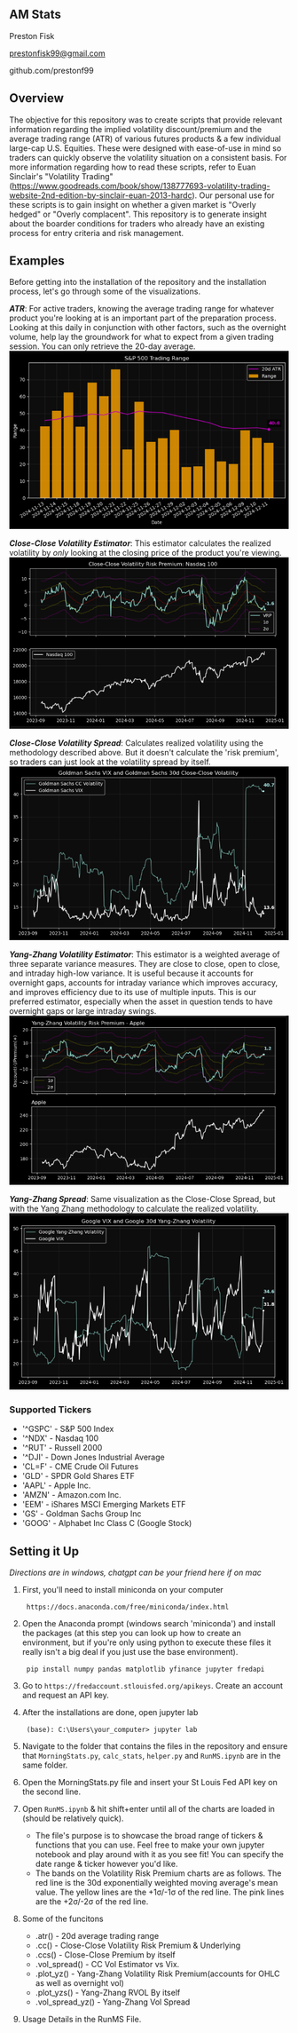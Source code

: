 ## AM Stats 
Preston Fisk

prestonfisk99@gmail.com

github.com/prestonf99


## Overview
The objective for this repository was to create scripts that provide relevant information regarding the implied volatility discount/premium and the average trading range (ATR) of various futures products & a few individual large-cap U.S. Equities. These were designed with ease-of-use in mind so traders can quickly observe the volatility situation on a consistent basis. For more information regarding how to read these scripts, refer to Euan Sinclair's "Volatility Trading" (https://www.goodreads.com/book/show/138777693-volatility-trading-website-2nd-edition-by-sinclair-euan-2013-hardc). Our personal use for these scripts is to gain insight on whether a given market is "Overly hedged" or "Overly complacent". This repository is to generate insight about the boarder conditions for traders who already have an existing process for entry criteria and risk management. 

## Examples 
Before getting into the installation of the repository and the installation process, let's go through some of the visualizations. 

**_ATR_**: For active traders, knowing the average trading range for whatever product you're looking at is an important part of the preparation process. Looking at this daily in conjunction with other factors, such as the overnight volume, help lay the groundwork for what to expect from a given trading session. You can only retrieve the 20-day average.
![ATR](Vol_Examples/ATR.png)

**_Close-Close Volatility Estimator_**: This estimator calculates the realized volatility by *only* looking at the closing price of the product you're viewing.
![CC](Vol_Examples/Close_Close.png)

**_Close-Close Volatility Spread_**: Calculates realized volatility using the methodology described above. But it doesn't calculate the 'risk premium', so traders can just look at the volatility spread by itself. 
![CC Spread](Vol_Examples/CC_spread.png)

**_Yang-Zhang Volatility Estimator_**: This estimator is a weighted average of three separate variance measures. They are close to close, open to close, and intraday high-low variance. It is useful because it accounts for overnight gaps, accounts for intraday variance which improves accuracy, and improves efficiency due to its use of multiple inputs. This is our preferred estimator, especially when the asset in question tends to have overnight gaps or large intraday swings. 
![Yang Zhang](Vol_Examples/Yang_Zhang.png)

**_Yang-Zhang Spread_**: Same visualization as the Close-Close Spread, but with the Yang Zhang methodology to calculate the realized volatility. 
![YZ Spread](Vol_Examples/Yang_Zhang_Spread.png)

### Supported Tickers

* '^GSPC' - S&P 500 Index
* '^NDX' - Nasdaq 100
* '^RUT' - Russell 2000
* '^DJI' - Down Jones Industrial Average
* 'CL=F' - CME Crude Oil Futures
* 'GLD' - SPDR Gold Shares ETF
* 'AAPL' - Apple Inc. 
* 'AMZN' - Amazon.com Inc. 
* 'EEM' - iShares MSCI Emerging Markets ETF
* 'GS' - Goldman Sachs Group Inc
* 'GOOG' - Alphabet Inc Class C (Google Stock)
    
## Setting it Up

*Directions are in windows, chatgpt can be your friend here if on mac*

1. First, you'll need to install miniconda on your computer 
        
        https://docs.anaconda.com/free/miniconda/index.html

2. Open the Anaconda prompt (windows search 'miniconda') and install the packages (at this step you can look up how to create an environment, but if you're only using python to execute these files it really isn't a big deal if you just use the base environment). 

        pip install numpy pandas matplotlib yfinance jupyter fredapi

3. Go to `https://fredaccount.stlouisfed.org/apikeys`. Create an account and request an API key.  

4. After the installations are done, open jupyter lab

        (base): C:\Users\your_computer> jupyter lab

5. Navigate to the folder that contains the files in the repository and ensure that `MorningStats.py`, `calc_stats`, `helper.py` and `RunMS.ipynb` are in the same folder.

6. Open the MorningStats.py file and insert your St Louis Fed API key on the second line.  

7. Open `RunMS.ipynb` & hit shift+enter until all of the charts are loaded in (should be relatively quick).

   * The file's purpose is to showcase the broad range of tickers & functions that you can use. Feel free to make your own jupyter notebook and play around with it as you see fit! You can specify the date range & ticker however you'd like. 
   * The bands on the Volatility Risk Premium charts are as follows. The red line is the 30d exponentially weighted moving average's mean value. The yellow lines are the +1σ/-1σ of the red line. The pink lines are the +2σ/-2σ of the red line. 

8. Some of the funcitons
   * .atr() - 20d average trading range
   * .cc() - Close-Close Volatility Risk Premium & Underlying
   * .ccs() - Close-Close Premium by itself
   * .vol_spread() - CC Vol Estimator vs Vix.
   * .plot_yz() - Yang-Zhang Volatility Risk Premium(accounts for OHLC as well as overnight vol)
   * .plot_yzs() - Yang-Zhang RVOL By itself
   * .vol_spread_yz() - Yang-Zhang Vol Spread
  
9. Usage Details in the RunMS File. 

    